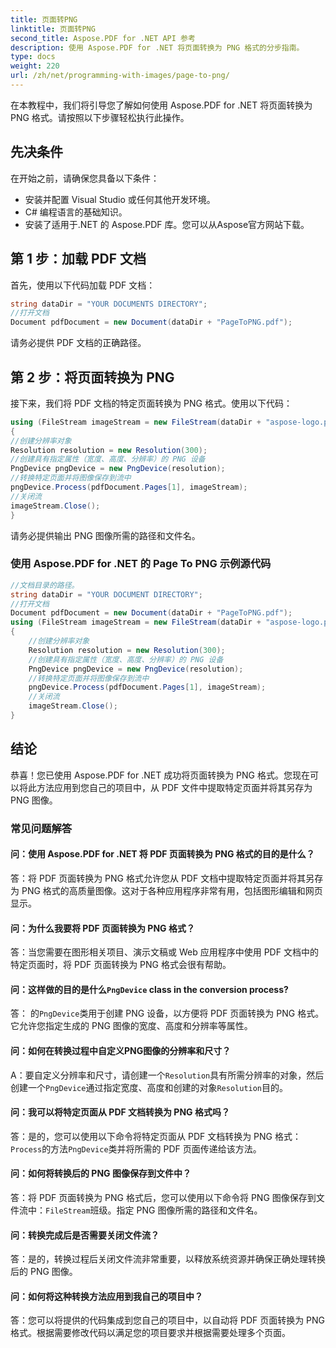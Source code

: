 ```yaml
---
title: 页面转PNG
linktitle: 页面转PNG
second_title: Aspose.PDF for .NET API 参考
description: 使用 Aspose.PDF for .NET 将页面转换为 PNG 格式的分步指南。
type: docs
weight: 220
url: /zh/net/programming-with-images/page-to-png/
---
```

在本教程中，我们将引导您了解如何使用 Aspose.PDF for .NET 将页面转换为 PNG 格式。请按照以下步骤轻松执行此操作。

## 先决条件

在开始之前，请确保您具备以下条件：

- 安装并配置 Visual Studio 或任何其他开发环境。
- C# 编程语言的基础知识。
- 安装了适用于.NET 的 Aspose.PDF 库。您可以从Aspose官方网站下载。

## 第 1 步：加载 PDF 文档

首先，使用以下代码加载 PDF 文档：

```csharp
string dataDir = "YOUR DOCUMENTS DIRECTORY";
//打开文档
Document pdfDocument = new Document(dataDir + "PageToPNG.pdf");
```

请务必提供 PDF 文档的正确路径。

## 第 2 步：将页面转换为 PNG

接下来，我们将 PDF 文档的特定页面转换为 PNG 格式。使用以下代码：

```csharp
using (FileStream imageStream = new FileStream(dataDir + "aspose-logo.png", FileMode.Create))
{
//创建分辨率对象
Resolution resolution = new Resolution(300);
//创建具有指定属性（宽度、高度、分辨率）的 PNG 设备
PngDevice pngDevice = new PngDevice(resolution);
//转换特定页面并将图像保存到流中
pngDevice.Process(pdfDocument.Pages[1], imageStream);
//关闭流
imageStream.Close();
}
```

请务必提供输出 PNG 图像所需的路径和文件名。

### 使用 Aspose.PDF for .NET 的 Page To PNG 示例源代码 
```csharp
//文档目录的路径。
string dataDir = "YOUR DOCUMENT DIRECTORY";
//打开文档
Document pdfDocument = new Document(dataDir + "PageToPNG.pdf");
using (FileStream imageStream = new FileStream(dataDir + "aspose-logo.png", FileMode.Create))
{
	//创建分辨率对象
	Resolution resolution = new Resolution(300);
	//创建具有指定属性（宽度、高度、分辨率）的 PNG 设备
	PngDevice pngDevice = new PngDevice(resolution);
	//转换特定页面并将图像保存到流中
	pngDevice.Process(pdfDocument.Pages[1], imageStream);
	//关闭流
	imageStream.Close();
}
```

## 结论

恭喜！您已使用 Aspose.PDF for .NET 成功将页面转换为 PNG 格式。您现在可以将此方法应用到您自己的项目中，从 PDF 文件中提取特定页面并将其另存为 PNG 图像。

### 常见问题解答

#### 问：使用 Aspose.PDF for .NET 将 PDF 页面转换为 PNG 格式的目的是什么？

答：将 PDF 页面转换为 PNG 格式允许您从 PDF 文档中提取特定页面并将其另存为 PNG 格式的高质量图像。这对于各种应用程序非常有用，包括图形编辑和网页显示。

#### 问：为什么我要将 PDF 页面转换为 PNG 格式？

答：当您需要在图形相关项目、演示文稿或 Web 应用程序中使用 PDF 文档中的特定页面时，将 PDF 页面转换为 PNG 格式会很有帮助。

#### 问：这样做的目的是什么`PngDevice` class in the conversion process?

答： 的`PngDevice`类用于创建 PNG 设备，以方便将 PDF 页面转换为 PNG 格式。它允许您指定生成的 PNG 图像的宽度、高度和分辨率等属性。

#### 问：如何在转换过程中自定义PNG图像的分辨率和尺寸？

 A：要自定义分辨率和尺寸，请创建一个`Resolution`具有所需分辨率的对象，然后创建一个`PngDevice`通过指定宽度、高度和创建的对象`Resolution`目的。

#### 问：我可以将特定页面从 PDF 文档转换为 PNG 格式吗？

答：是的，您可以使用以下命令将特定页面从 PDF 文档转换为 PNG 格式：`Process`的方法`PngDevice`类并将所需的 PDF 页面传递给该方法。

#### 问：如何将转换后的 PNG 图像保存到文件中？

答：将 PDF 页面转换为 PNG 格式后，您可以使用以下命令将 PNG 图像保存到文件流中：`FileStream`班级。指定 PNG 图像所需的路径和文件名。

#### 问：转换完成后是否需要关闭文件流？

答：是的，转换过程后关闭文件流非常重要，以释放系统资源并确保正确处理转换后的 PNG 图像。

#### 问：如何将这种转换方法应用到我自己的项目中？

答：您可以将提供的代码集成到您自己的项目中，以自动将 PDF 页面转换为 PNG 格式。根据需要修改代码以满足您的项目要求并根据需要处理多个页面。